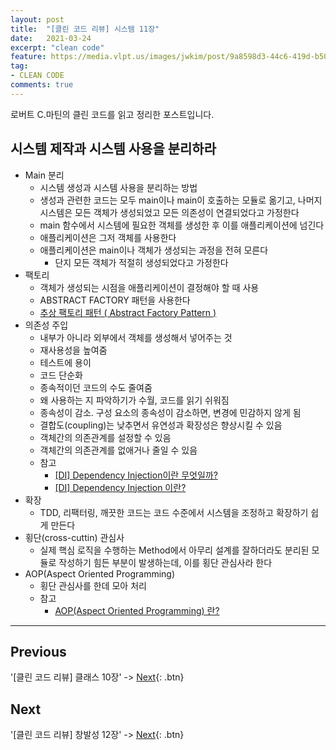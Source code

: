 ```yaml
---
layout: post
title:  "[클린 코드 리뷰] 시스템 11장"
date:   2021-03-24
excerpt: "clean code"
feature: https://media.vlpt.us/images/jwkim/post/9a8598d3-44c6-419d-b509-069370dd5c7e/%EA%B7%B8%EB%A6%BC3.png
tag:
- CLEAN CODE
comments: true
---
```


로버트 C.마틴의 클린 코드를 읽고 정리한 포스트입니다.

## 시스템 제작과 시스템 사용을 분리하라
* Main 분리
  * 시스템 생성과 시스템 사용을 분리하는 방법
  * 생성과 관련한 코드는 모두 main이나 main이 호출하는 모듈로 옮기고, 나머지 시스템은 모든 객체가 생성되었고 모든 의존성이 연결되었다고 가정한다
  * main 함수에서 시스템에 필요한 객체를 생성한 후 이를 애플리케이션에 넘긴다
  * 애플리케이션은 그저 객체를 사용한다
  * 애플리케이션은 main이나 객체가 생성되는 과정을 전혀 모른다
    * 단지 모든 객체가 적절히 생성되었다고 가정한다
* 팩토리
  * 객체가 생성되는 시점을 애플리케이션이 결정해야 할 때 사용
  * ABSTRACT FACTORY 패턴을 사용한다
  * [추상 팩토리 패턴 ( Abstract Factory Pattern )](https://victorydntmd.tistory.com/300)
* 의존성 주입
  * 내부가 아니라 외부에서 객체를 생성해서 넣어주는 것
  * 재사용성을 높여줌
  * 테스트에 용이
  * 코드 단순화
  * 종속적이던 코드의 수도 줄여줌
  * 왜 사용하는 지 파악하기가 수월, 코드를 읽기 쉬워짐
  * 종속성이 감소. 구성 요소의 종속성이 감소하면, 변경에 민감하지 않게 됨
  * 결합도(coupling)는 낮추면서 유연성과 확장성은 향상시킬 수 있음
  * 객체간의 의존관계를 설정할 수 있음
  * 객체간의 의존관계를 없애거나 줄일 수 있음
  * 참고
    * [[DI] Dependency Injection이란 무엇일까?](https://velog.io/@wlsdud2194/what-is-di)
    * [[DI] Dependency Injection 이란?](https://medium.com/@jang.wangsu/di-dependency-injection-%EC%9D%B4%EB%9E%80-1b12fdefec4f)
* 확장
  * TDD, 리팩터링, 깨끗한 코드는 코드 수준에서 시스템을 조정하고 확장하기 쉽게 만든다
* 횡단(cross-cuttin) 관심사
  * 실제 핵심 로직을 수행하는 Method에서 아무리 설계를 잘하더라도 분리된 모듈로 작성하기 힘든 부분이 발생하는데, 이를 횡단 관심사라 한다
* AOP(Aspect Oriented Programming)
  * 횡단 관심사를 한데 모아 처리
  * 참고
    * [AOP(Aspect Oriented Programming) 란?](https://jaehun2841.github.io/2018/07/20/2018-07-20-spring-aop2/#aop%EC%9D%98-%EB%93%B1%EC%9E%A5%EB%B0%B0%EA%B2%BD)

---


## Previous
'[클린 코드 리뷰] 클래스 10장' -> [Next](https://akfmdl.github.io//programming_clean_code_10/){: .btn}

## Next
'[클린 코드 리뷰] 창발성 12장' -> [Next](https://akfmdl.github.io//programming_clean_code_12/){: .btn}